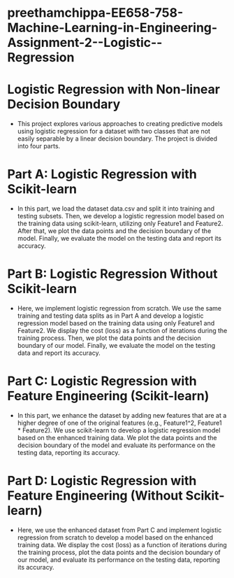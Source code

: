 # preethamchippa-EE658-758-Machine-Learning-in-Engineering-Assignment-2--Logistic--Regression

# Logistic Regression with Non-linear Decision Boundary
- This project explores various approaches to creating predictive models using logistic regression for a dataset with two classes that are not easily separable by a linear decision boundary. The project is divided into four parts.

# Part A: Logistic Regression with Scikit-learn
- In this part, we load the dataset data.csv and split it into training and testing subsets. Then, we develop a logistic regression model based on the training data using scikit-learn, utilizing only Feature1 and Feature2. After that, we plot the data points and the decision boundary of the model. Finally, we evaluate the model on the testing data and report its accuracy.

# Part B: Logistic Regression Without Scikit-learn
- Here, we implement logistic regression from scratch. We use the same training and testing data splits as in Part A and develop a logistic regression model based on the training data using only Feature1 and Feature2. We display the cost (loss) as a function of iterations during the training process. Then, we plot the data points and the decision boundary of our model. Finally, we evaluate the model on the testing data and report its accuracy.

# Part C: Logistic Regression with Feature Engineering (Scikit-learn)
- In this part, we enhance the dataset by adding new features that are at a higher degree of one of the original features (e.g., Feature1^2, Feature1 * Feature2). We use scikit-learn to develop a logistic regression model based on the enhanced training data. We plot the data points and the decision boundary of the model and evaluate its performance on the testing data, reporting its accuracy.

# Part D: Logistic Regression with Feature Engineering (Without Scikit-learn)
- Here, we use the enhanced dataset from Part C and implement logistic regression from scratch to develop a model based on the enhanced training data. We display the cost (loss) as a function of iterations during the training process, plot the data points and the decision boundary of our model, and evaluate its performance on the testing data, reporting its accuracy.

